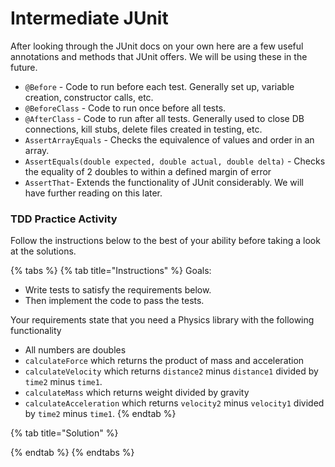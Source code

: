 # Intermediate JUnit



After looking through the JUnit docs on your own here are a few useful annotations and methods that JUnit offers. We will be using these in the future. 

* `@Before` - Code to run before each test. Generally set up, variable creation, constructor calls, etc.
* `@BeforeClass` - Code to run once before all tests.
* `@AfterClass` - Code to run after all tests. Generally used to close DB connections, kill stubs, delete files created in testing, etc.
* `AssertArrayEquals` - Checks the equivalence of values and order in an array.
* `AssertEquals(double expected, double actual, double delta)` - Checks the equality of 2 doubles to within a defined margin of error
* `AssertThat`- Extends the functionality of JUnit considerably. We will have further reading on this later.

### TDD Practice Activity

Follow the instructions below to the best of your ability before taking a look at the solutions.

{% tabs %}
{% tab title="Instructions" %}
Goals:

* Write tests to satisfy the requirements below.
* Then implement the code to pass the tests.

Your requirements state that you need a Physics library with the following functionality

* All numbers are doubles
* `calculateForce` which returns the product of mass and acceleration
* `calculateVelocity` which returns `distance2` minus `distance1` divided by `time2` minus `time1`.
* `calculateMass` which returns weight divided by gravity
* `calculateAcceleration` which returns `velocity2` minus `velocity1` divided by `time2` minus `time1`.
{% endtab %}

{% tab title="Solution" %}

{% endtab %}
{% endtabs %}

